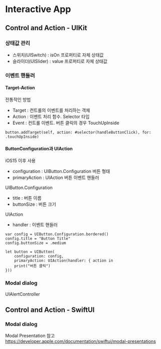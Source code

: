 # Interactive App

## Control and Action - UIKit 

### 상태값 관리

- 스위치(UISwitch) : isOn 프로퍼티로 자체 상태값
- 슬라이더(UISlider) : value 프로퍼티로 자체 상태값


### 이벤트 핸들러

#### Target-Action

전통적인 방법
- Target : 컨트롤의 이벤트를 처리하는 객체
- Action : 이벤트 처리  함수. Selector 타입
- Event : 컨트롤 이벤트. 버튼 클릭의 경우 TouchUpInside

```
button.addTarget(self, action: #selector(handleButtonClick), for: .touchUpInside)
```


#### ButtonConfiguration과 UIAction

iOS15 이후 사용
- configuration : UIButton.Configuration 버튼 형태
- primaryAction : UIAction 버튼 이벤트 핸들러


UIButton.Configuration
- title : 버튼 이름
- buttonSize : 버튼 크기

UIAction
- handler : 이벤트 핸들러


```
var config = UIButton.Configuration.bordered()
config.title = "Button Title"
config.buttonSize = .medium

let button = UIButton(
    configuration: config,
    primaryAction: UIAction(handler: { action in
    print("버튼 클릭")
}))

```

### Modal dialog

UIAlertController



## Control and Action - SwiftUI


### Modal dialog



Modal Presentation 참고
https://developer.apple.com/documentation/swiftui/modal-presentations


